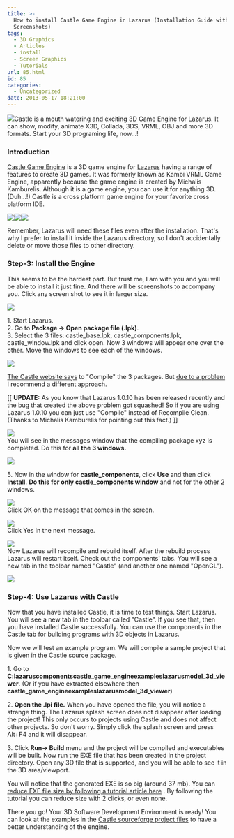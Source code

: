 ```yaml
---
title: >-
  How to install Castle Game Engine in Lazarus (Installation Guide with
  Screenshots)
tags:
  - 3D Graphics
  - Articles
  - install
  - Screen Graphics
  - Tutorials
url: 85.html
id: 85
categories:
  - Uncategorized
date: 2013-05-17 18:21:00
---
```


![](http://1.bp.blogspot.com/-ebE9X7D8OJQ/UZZtPGh-W3I/AAAAAAAAA0o/CpTjgQ7MlEo/s1600/lazarus-and-castle-3d.jpg)Castle is a mouth watering and exciting 3D Game Engine for Lazarus. It can show, modify, animate X3D, Collada, 3DS, VRML, OBJ and more 3D formats. Start your 3D programing life, now...!  
  
  

### Introduction

[Castle Game Engine](http://castle-engine.sourceforge.net/) is a 3D game engine for [Lazarus](http://www.lazarus.freepascal.org/) having a range of features to create 3D games. It was formerly known as Kambi VRML Game Engine, apparently because the game engine is created by Michalis Kamburelis. Although it is a game engine, you can use it for anything 3D. (Duh...!) Castle is a cross platform game engine for your favorite cross platform IDE.  
  
![](http://2.bp.blogspot.com/-O5lgEh6_zBM/UZZuVYSFZDI/AAAAAAAAA00/XTkdjdReqzI/s1600/castle_screen_demo_1.jpg)![](http://1.bp.blogspot.com/-D0F2y_Ef_pg/UZZuq5N1IJI/AAAAAAAAA08/gNvgZrFJOU8/s1600/castle_sunset.jpg)![](http://2.bp.blogspot.com/-AqOWn7gfQtw/UZZkuO0-KxI/AAAAAAAAAzU/5UgCNDf4hrQ/s1600/copy-to-components.gif)  
  
Remember, Lazarus will need these files even after the installation. That's why I prefer to install it inside the Lazarus directory, so I don't accidentally delete or move those files to other directory.  
  

### Step-3: Install the Engine

This seems to be the hardest part. But trust me, I am with you and you will be able to install it just fine. And there will be screenshots to accompany you. Click any screen shot to see it in larger size.  
  
![](http://3.bp.blogspot.com/-0PdueFCCvKI/UZZk4TMSUYI/AAAAAAAAAzc/VcEcuLHqzFA/s1600/select-3-lpks.gif)  
  
1\. Start Lazarus.  
2\. Go to **Package -> Open package file (.lpk)**.  
3\. Select the 3 files: castle\_base.lpk, castle\_components.lpk, castle\_window.lpk and click open. Now 3 windows will appear one over the other. Move the windows to see each of the windows.  
  
![](http://3.bp.blogspot.com/-B4H6BncfOps/UZZlMU7s2dI/AAAAAAAAAzk/BFSdIBV2BTA/s1600/3-package-windows.gif)  
  
[The Castle website says](http://castle-engine.sourceforge.net/tutorial_install.php) to "Compile" the 3 packages. But [due to a problem](http://www.lazarus.freepascal.org/index.php?topic=10984.0) I recommend a different approach.  
  
\[\[ **UPDATE:** As you know that Lazarus 1.0.10 has been released recently and the bug that created the above problem got squashed! So if you are using Lazarus 1.0.10 you can just use "Compile" instead of Recompile Clean. (Thanks to Michalis Kamburelis for pointing out this fact.) \]\]  
  
![](http://1.bp.blogspot.com/-hov6iZMOF5I/UZZlfq19GlI/AAAAAAAAAzs/xcAQVag_l24/s1600/recompile-clean.gif)  
You will see in the messages window that the compiling package xyz is completed. Do this for **all the 3 windows.**  
  
![](http://4.bp.blogspot.com/-Z6wJpaMIong/UZZl3vM--AI/AAAAAAAAAz0/rfJ60GLk3Qg/s1600/compiling-finished.gif)  
  
  
5\. Now in the window for **castle\_components**, click **Use** and then click **Install**. **Do this for only castle\_components window** and not for the other 2 windows.  
  
![](http://3.bp.blogspot.com/-hYITuJNyjgY/UZZmZwTuEvI/AAAAAAAAAz8/D8wUWyxxBUk/s1600/lpk_install.gif)  
Click OK on the message that comes in the screen.  
  
![](http://4.bp.blogspot.com/-HaIMi-nTuQk/UZZmjeWQLZI/AAAAAAAAA0E/hTX7fmRPOLA/s1600/install-message.gif)  
Click Yes in the next message.  
  
![](http://2.bp.blogspot.com/-sT-XSOKLff0/UZZmx64S4RI/AAAAAAAAA0M/lP6InD6_wcE/s1600/install-message2.gif)  
Now Lazarus will recompile and rebuild itself. After the rebuild process Lazarus will restart itself. Check out the components' tabs. You will see a new tab in the toolbar named "Castle" (and another one named "OpenGL").  
  
![](http://3.bp.blogspot.com/-_gdNNelLnNI/UZZn2NcF6VI/AAAAAAAAA0Y/XuMyR-Hq41A/s1600/castle-component-toolbar.gif)  
  

### Step-4: Use Lazarus with Castle

  
Now that you have installed Castle, it is time to test things. Start Lazarus. You will see a new tab in the toolbar called "Castle". If you see that, then you have installed Castle successfully. You can use the components in the Castle tab for building programs with 3D objects in Lazarus.  
  
Now we will test an example program. We will compile a sample project that is given in the Castle source package.  
  
1\. Go to **C:lazaruscomponentscastle\_game\_engineexampleslazarusmodel\_3d\_viewer**. (Or if you have extracted elsewhere then **castle\_game\_engineexampleslazarusmodel\_3d\_viewer**)  
  
2\. **Open the .lpi file.** When you have opened the file, you will notice a strange thing. The Lazarus splash screen does not disappear after loading the project! This only occurs to projects using Castle and does not affect other projects. So don't worry. Simply click the splash screen and press Alt+F4 and it will disappear.  
  
3\. Click **Run-> Build** menu and the project will be compiled and executables will be built. Now run the EXE file that has been created in the project directory. Open any 3D file that is supported, and you will be able to see it in the 3D area/viewport.  
  
You will notice that the generated EXE is so big (around 37 mb). You can [reduce EXE file size by following a tutorial article here](http://lazplanet.blogspot.com/2013/03/how-to-reduce-exe-file-size-of-your.html) . By following the tutorial you can reduce size with 2 clicks, or even none.  
  
There you go! Your 3D Software Development Environment is ready! You can look at the examples in the [Castle sourceforge project files](http://sourceforge.net/projects/castle-engine/files/) to have a better understanding of the engine.